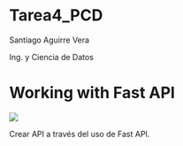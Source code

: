 # Tarea4_PCD
Santiago Aguirre Vera

Ing. y Ciencia de Datos

# Working with Fast API

![](https://upload.wikimedia.org/wikipedia/commons/2/2d/Logo-ITESO-Vertical-SinFondo-png.png)

Crear API a través del uso de Fast API.
